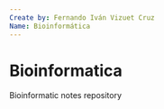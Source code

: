 ```yaml
---
Create by: Fernando Iván Vizuet Cruz
Name: Bioinformática
---
```


# Bioinformatica

Bioinformatic notes repository
